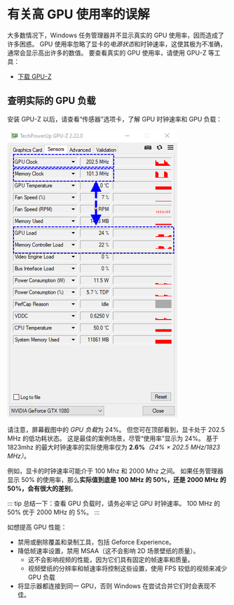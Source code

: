 # 有关高 GPU 使用率的误解

大多数情况下，Windows 任务管理器并不显示真实的 GPU 使用率，因而造成了许多困惑。 GPU 使用率忽略了显卡的*电源状态*和时钟速率，这使其极为不准确，通常会显示高出许多的数值。 要查看真实的 GPU 使用率，请使用 GPU-Z 等工具：

* [下载 GPU-Z](https://www.techpowerup.com/gpuz/)

## 查明实际的 GPU 负载

安装 GPU-Z 以后，请查看“传感器”选项卡，了解 GPU 时钟速率和 GPU 负载：

![真实 GPU 使用率](./gpuz.png)

请注意，屏幕截图中的 *GPU 负载*为 24%。 但您可在顶部看到，显卡处于 202.5 MHz 的低功耗状态。 这是最佳的案例场景，尽管“使用率”显示为 24%。 基于 1823mhz 的最大时钟速率的实际使用率仅为 **2.6%***（24% × 202.5 MHz/1823 MHz）*。

例如，显卡的时钟速率可能介于 100 Mhz 和 2000 Mhz 之间。 如果任务管理器显示 50% 的使用率，那么**实际值到底是 100 MHz 的 50%，还是 2000 MHz 的 50%，会有很大的差别**。

::: tip
总结一下：查看 GPU 负载时，请务必牢记 GPU 时钟速率。 100 MHz 的 50% 优于 2000 MHz 的 5%。
:::

如想提高 GPU 性能：

* 禁用或删除覆盖和录制工具，包括 Geforce Experience。
* 降低帧速率设置，禁用 MSAA（这不会影响 2D 场景壁纸的质量）。
    * 这不会影响视频的性能，因为它们具有固定的帧速率和质量。
    * 视频壁纸的分辨率和帧速率将控制这些设置，使用 FPS 较低的视频来减少 GPU 负载
* 将显示器都连接到同一 GPU，否则 Windows 在尝试合并它们时会表现不佳。